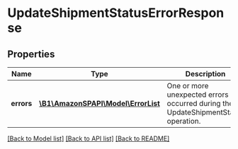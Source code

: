 # UpdateShipmentStatusErrorResponse

## Properties
Name | Type | Description | Notes
------------ | ------------- | ------------- | -------------
**errors** | [**\B1\AmazonSPAPI\Model\ErrorList**](ErrorList.md) | One or more unexpected errors occurred during the UpdateShipmentStatus operation. | [optional] 

[[Back to Model list]](../README.md#documentation-for-models) [[Back to API list]](../README.md#documentation-for-api-endpoints) [[Back to README]](../README.md)


